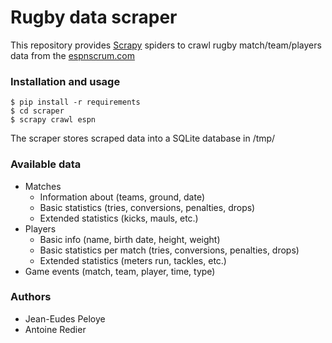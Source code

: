 # Rugby data scraper

This repository provides [Scrapy](scrapy.org) spiders to crawl rugby match/team/players data from the [espnscrum.com](espnscrum.com)

### Installation and usage

```shell
$ pip install -r requirements
$ cd scraper
$ scrapy crawl espn
```

The scraper stores scraped data into a SQLite database in /tmp/

### Available data

- Matches
    - Information about (teams, ground, date)
    - Basic statistics (tries, conversions, penalties, drops)
    - Extended statistics (kicks, mauls, etc.)
- Players
    - Basic info (name, birth date, height, weight)
    - Basic statistics per match (tries, conversions, penalties, drops)
    - Extended statistics (meters run, tackles, etc.)
- Game events (match, team, player, time, type)

### Authors

- Jean-Eudes Peloye
- Antoine Redier
